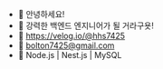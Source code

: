 - 👏 안녕하세요!
- 🍑 강력한 백엔드 엔지니어가 될 거라구욧!
- 🍇 https://velog.io/@hhs7425
- 🍏 bolton7425@gmail.com
- 🍈 Node.js | Nest.js | MySQL
